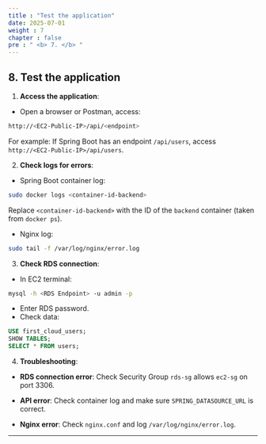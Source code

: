 ```yaml
---
title : "Test the application"
date: 2025-07-01
weight : 7
chapter : false
pre : " <b> 7. </b> "
---
```


## 8. Test the application

1. **Access the application**:
- Open a browser or Postman, access:
```bash
http://<EC2-Public-IP>/api/<endpoint>
```
For example: If Spring Boot has an endpoint `/api/users`, access `http://<EC2-Public-IP>/api/users`.

2. **Check logs for errors**:

- Spring Boot container log:
```bash
sudo docker logs <container-id-backend>
```
Replace `<container-id-backend>` with the ID of the `backend` container (taken from `docker ps`).
- Nginx log:
```bash
sudo tail -f /var/log/nginx/error.log
```

3. **Check RDS connection**:

- In EC2 terminal:
```bash
mysql -h <RDS Endpoint> -u admin -p
```
- Enter RDS password.
- Check data:
```sql
USE first_cloud_users;
SHOW TABLES;
SELECT * FROM users;
```

4. **Troubleshooting**:

- **RDS connection error**: Check Security Group `rds-sg` allows `ec2-sg` on port 3306.

- **API error**: Check container log and make sure `SPRING_DATASOURCE_URL` is correct.

- **Nginx error**: Check `nginx.conf` and log `/var/log/nginx/error.log`.

---
